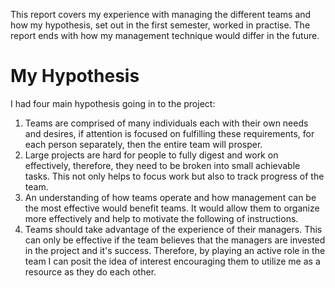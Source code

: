 This report covers my experience with managing the different teams and how my hypothesis, set out in the first semester, worked in practise. The report ends with how my management technique would differ in the future.

# My Hypothesis

I had four main hypothesis going in to the project:

1. Teams are comprised of many individuals each with their own needs and desires, if attention is focused on fulfilling these requirements, for each person separately, then the entire team will prosper.
2. Large projects are hard for people to fully digest and work on effectively, therefore, they need to be broken into small achievable tasks. This not only helps to focus work but also to track progress of the team.
3. An understanding of how teams operate and how management can be the most effective would benefit teams. It would allow them to organize more effectively and help to motivate the following of instructions.
4. Teams should take advantage of the experience of their managers. This can only be effective if the team believes that the managers are invested in the project and it's success. Therefore, by playing an active role in the team I can posit the idea of interest encouraging them to utilize me as a resource as they do each other.
